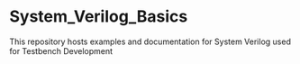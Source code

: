 # System_Verilog_Basics
This repository hosts examples and documentation for System Verilog used for Testbench Development 
